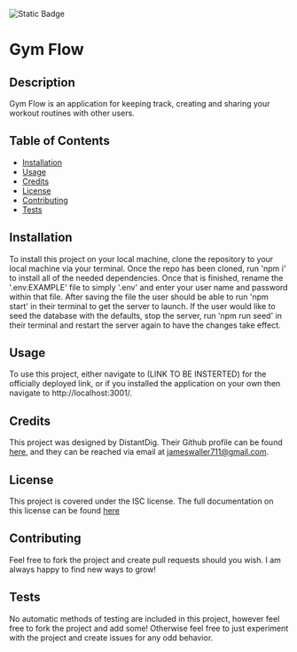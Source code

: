 ![Static Badge](https://img.shields.io/badge/License-MIT-yellow)

  # Gym Flow

  ## Description

  Gym Flow is an application for keeping track, creating and sharing your workout routines with other users.

  ## Table of Contents

  - [Installation](#installation)
  - [Usage](#usage)
  - [Credits](#credits)
  - [License](#license)
  - [Contributing](#contributing)
  - [Tests](#tests)

  ## Installation

  To install this project on your local machine, clone the repository to your local machine via your terminal. Once the repo has been cloned, run 'npm i' to install all of the needed dependencies. Once that is finished, rename the '.env.EXAMPLE' file to simply '.env' and enter your user name and password within that file. After saving the file the user should be able to run 'npm start' in their terminal to get the server to launch. If the user would like to seed the database with the defaults, stop the server, run 'npm run seed' in their terminal and restart the server again to have the changes take effect.

  ## Usage

  To use this project, either navigate to (LINK TO BE INSTERTED) for the officially deployed link, or if you installed the application on your own then navigate to http://localhost:3001/.

  ## Credits

  This project was designed by DistantDig. Their Github profile can be found [here](https://github.com/DistantDig), and they can be reached via email at jameswaller711@gmail.com.

  ## License

  This project is covered under the ISC license. The full documentation on this license can be found [here](https://opensource.org/license/isc-license-txt/)

  ## Contributing

  Feel free to fork the project and create pull requests should you wish. I am always happy to find new ways to grow!

  ## Tests

  No automatic methods of testing are included in this project, however feel free to fork the project and add some! Otherwise feel free to just experiment with the project and create issues for any odd behavior.

